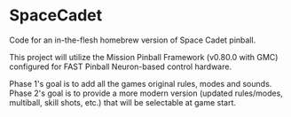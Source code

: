 # SpaceCadet
Code for an in-the-flesh homebrew version of Space Cadet pinball.

This project will utilize the Mission Pinball Framework (v0.80.0 with GMC) configured for FAST Pinball Neuron-based control hardware.

Phase 1's goal is to add all the games original rules, modes and sounds.
Phase 2's goal is to provide a more modern version (updated rules/modes, multiball, skill shots, etc.) that will be selectable at game start.